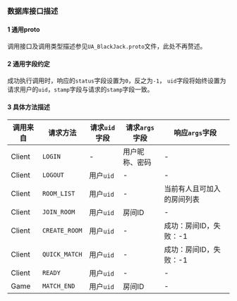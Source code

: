 ### 数据库接口描述

#### 1 通用proto

调用接口及调用类型描述参见`UA_BlackJack.proto`文件，此处不再赘述。

#### 2 通用字段约定

成功执行调用时，响应的`status`字段设置为`0`，反之为`-1`， `uid`字段将始终设置为请求用户的`uid`，`stamp`字段与请求的`stamp`字段一致。

#### 3 具体方法描述

| 调用来自 | 请求方法      | 请求`uid`字段 | 请求`args`字段 | 响应`args`字段             |
| -------- | ------------- | ------------- | -------------- | -------------------------- |
| Client   | `LOGIN`       | -             | 用户昵称、密码 | -                          |
| Client   | `LOGOUT`      | 用户`uid`     | -              | -                          |
| Client   | `ROOM_LIST`   | 用户`uid`     | -              | 当前有人且可加入的房间列表 |
| Client   | `JOIN_ROOM`   | 用户`uid`     | 房间ID         | -                          |
| Client   | `CREATE_ROOM` | 用户`uid`     | -              | 成功：房间ID，失败：-1     |
| Client   | `QUICK_MATCH` | 用户`uid`     | -              | 成功：房间ID，失败：-1     |
| Client   | `READY`       | 用户`uid`     | -              | -                          |
| Game     | `MATCH_END`   | 用户`uid`     | 房间ID         | -                          |

#### 
